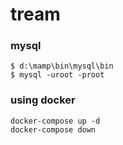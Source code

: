 # tream

### mysql
```
$ d:\mamp\bin\mysql\bin
$ mysql -uroot -proot
```
### using docker
```	
docker-compose up -d	
docker-compose down	
```
